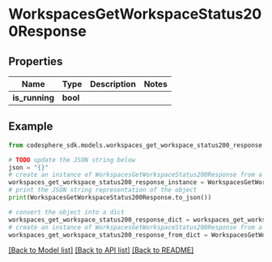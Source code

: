 # WorkspacesGetWorkspaceStatus200Response


## Properties

Name | Type | Description | Notes
------------ | ------------- | ------------- | -------------
**is_running** | **bool** |  | 

## Example

```python
from codesphere_sdk.models.workspaces_get_workspace_status200_response import WorkspacesGetWorkspaceStatus200Response

# TODO update the JSON string below
json = "{}"
# create an instance of WorkspacesGetWorkspaceStatus200Response from a JSON string
workspaces_get_workspace_status200_response_instance = WorkspacesGetWorkspaceStatus200Response.from_json(json)
# print the JSON string representation of the object
print(WorkspacesGetWorkspaceStatus200Response.to_json())

# convert the object into a dict
workspaces_get_workspace_status200_response_dict = workspaces_get_workspace_status200_response_instance.to_dict()
# create an instance of WorkspacesGetWorkspaceStatus200Response from a dict
workspaces_get_workspace_status200_response_from_dict = WorkspacesGetWorkspaceStatus200Response.from_dict(workspaces_get_workspace_status200_response_dict)
```
[[Back to Model list]](../README.md#documentation-for-models) [[Back to API list]](../README.md#documentation-for-api-endpoints) [[Back to README]](../README.md)


